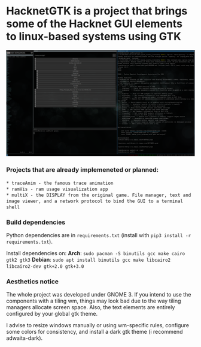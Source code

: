 # HacknetGTK is a project that brings some of the Hacknet GUI elements to linux-based systems using GTK

![screenshot of desktop](./screenshots/unixporn.png)

### Projects that are already implemeneted or planned:
    * traceAnim - the famous trace animation
    * ramVis - ram usage visualization app
    * multiX - the DISPLAY from the original game. File manager, text and image viewer, and a network protocol to bind the GUI to a terminal shell

### Build dependencies

Python dependencies are in `requirements.txt` (install with `pip3 install -r requirements.txt`).

Install dependencies on:
**Arch**:
`sudo pacman -S binutils gcc make cairo gtk2 gtk3`
**Debian**:
`sudo apt install binutils gcc make libcairo2 libcairo2-dev gtk+2.0 gtk+3.0`

### Aesthetics notice

The whole project was developed under GNOME 3. If you intend to use the components with a tiling wm, things may look bad due to the way tiling managers allocate screen space.
Also, the text elements are entirely configured by your global gtk theme.

I advise to resize windows manually or using wm-specific rules, configure some colors for consistency, and install a dark gtk theme (i recommend adwaita-dark).
